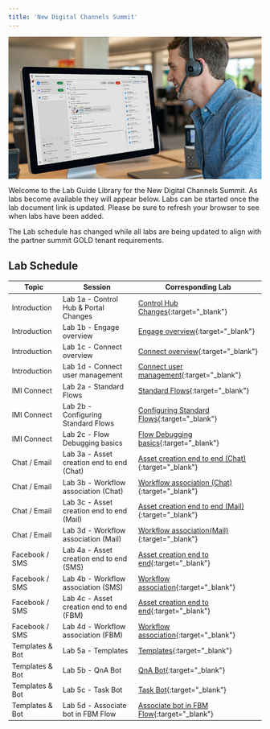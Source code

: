 ```yaml
---
title: 'New Digital Channels Summit'
---
```


<img align="middle" src="../images/12_51_47.jpg" width="1000" />

Welcome to the Lab Guide Library for the New Digital Channels Summit. As labs become available they will appear below. Labs can be started once the lab document link is updated. Please be sure to refresh your browser to see when labs have been added.

The Lab schedule has changed while all labs are being updated to align with the partner summit GOLD tenant requirements.

## Lab Schedule

| Topic           | Session                                   | Corresponding Lab                                                       |
| --------------- | ----------------------------------------- | -------------------------------------------------------------           |
| Introduction    | Lab 1a - Control Hub & Portal Changes     | [Control Hub Changes](1a_CH_Portal_Changes.md){:target="\_blank"}                          |
| Introduction    | Lab 1b - Engage overview                  | [Engage overview](1b_Engage_overview.md){:target="\_blank"}                |
| Introduction    | Lab 1c - Connect overview                 | [Connect overview](1c_Connect_overview.md){:target="\_blank"}              |
| Introduction    | Lab 1d - Connect user management          | [Connect user management](1d_Connect_users.md){:target="\_blank"}              |
| IMI Connect     | Lab 2a - Standard Flows                   | [Standard Flows](2a_Access_Standard_Flows.md){:target="\_blank"}                               |
| IMI Connect     | Lab 2b - Configuring Standard Flows       | [Configuring Standard Flows](2b_Configure_Standard_Flows.md){:target="\_blank"}      |
| IMI Connect     | Lab 2c - Flow Debugging basics            | [Flow Debugging basics](2c_Flow_debugging.md){:target="\_blank"}           |
| Chat / Email    | Lab 3a - Asset creation end to end (Chat) | [Asset creation end to end (Chat)](3a_b_Chat_Configuration.md){:target="\_blank"}             |
| Chat / Email    | Lab 3b - Workflow association (Chat)      | [Workflow association (Chat)](3a_b_Chat_Configuration.md){:target="\_blank"}                  | 
| Chat / Email    | Lab 3c - Asset creation end to end (Mail) | [Asset creation end to end (Mail)](3c_d_Email_Configuration.md){:target="\_blank"}             |
| Chat / Email    | Lab 3d - Workflow association (Mail)      | [Workflow association(Mail)](3c_d_Email_Configuration.md){:target="\_blank"}                   |
| Facebook / SMS  | Lab 4a - Asset creation end to end (SMS)  | [Asset creation end to end](4a_b_SMS_Configuration.md){:target="\_blank"}                    |
| Facebook / SMS  | Lab 4b - Workflow association (SMS)       | [Workflow association](4a_b_SMS_Configuration.md){:target="\_blank"}                         |
| Facebook / SMS  | Lab 4c - Asset creation end to end (FBM)  | [Asset creation end to end](4c_d_FBM_Configuration.md){:target="\_blank"}                    |
| Facebook / SMS  | Lab 4d - Workflow association (FBM)       | [Workflow association](4c_d_FBM_Configuration.md){:target="\_blank"}                         |
| Templates & Bot | Lab 5a - Templates                        | [Templates](5_Templates_Bots.md){:target="\_blank"}                                    |
| Templates & Bot | Lab 5b - QnA Bot                          | [QnA Bot](5_Templates_Bots.md){:target="\_blank"}                                      |
| Templates & Bot | Lab 5c - Task Bot                         | [Task Bot](5_Templates_Bots.md){:target="\_blank"}                                     |
| Templates & Bot | Lab 5d - Associate bot in FBM Flow        | [Associate bot in FBM Flow](5_Templates_Bots.md){:target="\_blank"}                    |
